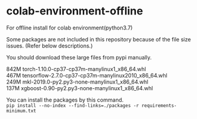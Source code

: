 # colab-environment-offline
For offline install for colab environment(python3.7)

Some packages are not included in this repository because of the file size issues.
(Refer below descriptions.)

You should download these large files from pypi manually.

842M torch-1.10.0-cp37-cp37m-manylinux1_x86_64.whl  
467M tensorflow-2.7.0-cp37-cp37m-manylinux2010_x86_64.whl  
249M mkl-2019.0-py2.py3-none-manylinux1_x86_64.whl  
137M xgboost-0.90-py2.py3-none-manylinux1_x86_64.whl  

You can install the packages by this command.  
`pip install --no-index --find-links=./packages -r requirements-minimum.txt`

